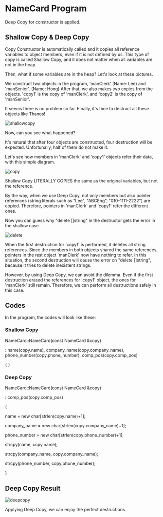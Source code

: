 # NameCard Program

Deep Copy for constructor is applied.

## Shallow Copy & Deep Copy

Copy Constructor is automatically called and it copies all reference variables to object members, even if it is not defined by us.
This type of copy is called Shallow Copy, and it does not matter when all variables are not in the heap.

Then, what if some variables are in the heap? Let's look at these pictures.


We construct two objects in the program, 'manClerk' (Name: Lee) and 'manSenior'. (Name: Hong)
After that, we also makes two copies from the objects. 'copy1' is the copy of 'manClerk', and 'copy2' is the copy of 'manSenior'.

It seems there is no problem so far. Finally, it's time to destruct all these objects like Thanos!

![shallowcopy](https://user-images.githubusercontent.com/48712088/138698767-d35fba2c-229d-4658-bbf4-f69be98debd0.png)

Now, can you see what happened?

It's natural that after four objects are constructed, four destruction will be expected.
Unfortunally, half of them do not make it.


Let's see how members in 'manClerk' and 'copy1' objects refer their data, with this simple diagram.

![copy](https://user-images.githubusercontent.com/48712088/138708034-f6dbeff4-7d53-40f3-bbe6-4beb860338ba.png)

Shallow Copy LITERALLY COPIES the same as the original variables, but not the reference.

By the way, when we use Deep Copy, not only members but also pointer references (string literals such as "Lee", "ABCEng", "010-1111-2222") are copied.
Therefore, pointers in 'manClerk' and 'copy1' refer the different ones.

Now you can guess why "delete []string" in the destructor gets the error in the shallow case.

![delete](https://user-images.githubusercontent.com/48712088/138710882-48fb3b7c-89c9-4532-869e-d1046fa0fd6f.png)

When the first destruction for 'copy1' is performed, it deletes all string references.
Since the members in both objects shared the same references, pointers in the rest object 'manClerk' now have nothing to refer.
In this situation, the second destruction will cause the error on "delete []string", because it tries to delete inexistent strings.

However, by using Deep Copy, we can avoid the dilemma.
Even if the first destruction erased the references for 'copy1' object, the ones for 'manClerk' still remain.
Therefore, we can perform all destructions safely in this case.

## Codes
In the program, the codes will look like these:

### Shallow Copy
NameCard::NameCard(const NameCard &copy)

: name(copy.name), company_name(copy.company_name), phone_number(copy.phone_number), comp_pos(copy.comp_pos)

{ }

### Deep Copy
NameCard::NameCard(const NameCard &copy)

: comp_pos(copy.comp_pos)

{

  name = new char[strlen(copy.name)+1];
  
  company_name = new char[strlen(copy.company_name)+1];
  
  phone_number = new char[strlen(copy.phone_number)+1];

  strcpy(name, copy.name);
  
  strcpy(company_name, copy.company_name);
  
  strcpy(phone_number, copy.phone_number);

}

## Deep Copy Result

![deepcopy](https://user-images.githubusercontent.com/48712088/138722484-3a72e383-ea54-434f-9892-deff297c7215.png)

Applying Deep Copy, we can enjoy the perfect destructions.

